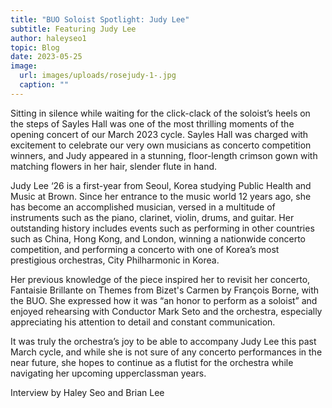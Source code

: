 ```yaml
---
title: "BUO Soloist Spotlight: Judy Lee"
subtitle: Featuring Judy Lee
author: haleyseo1
topic: Blog
date: 2023-05-25
image:
  url: images/uploads/rosejudy-1-.jpg
  caption: ""
---
```

Sitting in silence while waiting for the click-clack of the soloist’s heels on the steps of Sayles Hall was one of the most thrilling moments of the opening concert of our March 2023 cycle. Sayles Hall was charged with excitement to celebrate our very own musicians as concerto competition winners, and Judy appeared in a stunning, floor-length crimson gown with matching flowers in her hair, slender flute in hand.


Judy Lee ‘26 is a first-year from Seoul, Korea studying Public Health and Music at Brown. Since her entrance to the music world 12 years ago, she has become an accomplished musician, versed in a multitude of instruments such as the piano, clarinet, violin, drums, and guitar. Her outstanding history includes events such as performing in other countries such as China, Hong Kong, and London, winning a nationwide concerto competition, and performing a concerto with one of Korea’s most prestigious orchestras, City Philharmonic in Korea.


Her previous knowledge of the piece inspired her to revisit her concerto, Fantaisie Brillante on Themes from Bizet's Carmen by François Borne, with the BUO. She expressed how it was “an honor to perform as a soloist” and enjoyed rehearsing with Conductor Mark Seto and the orchestra, especially appreciating his attention to detail and constant communication.


It was truly the orchestra’s joy to be able to accompany Judy Lee this past March cycle, and while she is not sure of any concerto performances in the near future, she hopes to continue as a flutist for the orchestra while navigating her upcoming upperclassman years. 

I﻿nterview by Haley Seo and Brian Lee